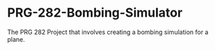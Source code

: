 # PRG-282-Bombing-Simulator
The PRG 282 Project that involves creating a bombing simulation for a plane.
